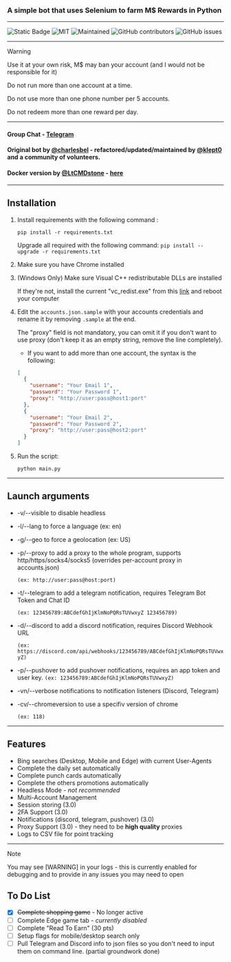 ### A simple bot that uses Selenium to farm M$ Rewards in Python
---

![Static Badge](https://img.shields.io/badge/Made_in-python-violet?style=for-the-badge)
![MIT](https://img.shields.io/badge/License-MIT-blue.svg?style=for-the-badge)
![Maintained](https://img.shields.io/badge/Maintained%3F-yes-green.svg?style=for-the-badge)
![GitHub contributors](https://img.shields.io/github/contributors/klept0/MS-Rewards-Farmer?style=for-the-badge)
![GitHub issues](https://img.shields.io/github/issues/klept0/MS-Rewards-Farmer?style=for-the-badge)

---

> [!WARNING]
> Use it at your own risk, M$ may ban your account (and I would not be responsible for it)
> 
> Do not run more than one account at a time.
> 
> Do not use more than one phone number per 5 accounts.
> 
> Do not redeem more than one reward per day.
---
#### Group Chat - [Telegram](https://t.me/klept0_MS_Rewards_Farmer/)
#### Original bot by [@charlesbel](https://github.com/charlesbel) - refactored/updated/maintained by [@klept0](https://github.com/klept0) and a community of volunteers.
#### Docker version by [@LtCMDstone](https://github.com/LtCMDstone) - [here](https://github.com/LtCMDstone/MS-Rewards-Farmer-Docker)

---

## Installation

1. Install requirements with the following command :

   `pip install -r requirements.txt`

   Upgrade all required with the following command:
   `pip install --upgrade -r requirements.txt`

2. Make sure you have Chrome installed

3. (Windows Only) Make sure Visual C++ redistributable DLLs are installed

   If they're not, install the current "vc_redist.exe" from this [link](https://learn.microsoft.com/en-GB/cpp/windows/latest-supported-vc-redist?view=msvc-170) and reboot your computer 

4. Edit the `accounts.json.sample` with your accounts credentials and rename it by removing `.sample` at the end.

   The "proxy" field is not mandatory, you can omit it if you don't want to use proxy (don't keep it as an empty string, remove the line completely).

   - If you want to add more than one account, the syntax is the following:

   ```json
   [
     {
       "username": "Your Email 1",
       "password": "Your Password 1",
       "proxy": "http://user:pass@host1:port"
     },
     {
       "username": "Your Email 2",
       "password": "Your Password 2",
       "proxy": "http://user:pass@host2:port"
     }
   ]
   ```

7. Run the script:

   `python main.py`

---

## Launch arguments

- -v/--visible to disable headless
- -l/--lang to force a language (ex: en)
- -g/--geo to force a geolocation (ex: US)
- -p/--proxy to add a proxy to the whole program, supports http/https/socks4/socks5 (overrides per-account proxy in accounts.json)

  ```(ex: http://user:pass@host:port)```
- -t/--telegram to add a telegram notification, requires Telegram Bot Token and Chat ID

  ```(ex: 123456789:ABCdefGhIjKlmNoPQRsTUVwxyZ 123456789)```
- -d/--discord to add a discord notification, requires Discord Webhook URL

  ```(ex: https://discord.com/api/webhooks/123456789/ABCdefGhIjKlmNoPQRsTUVwxyZ)```
- -p/--pushover to add pushover notifications, requires an app token and user key.
  `(ex: 123456789:ABCdefGhIjKlmNoPQRsTUVwxyZ)`  
- -vn/--verbose notifications to notification listeners (Discord, Telegram)

- -cv/--chromeversion to use a specifiv version of chrome

  ```(ex: 118)```
---

## Features

- Bing searches (Desktop, Mobile and Edge) with current User-Agents
- Complete the daily set automatically
- Complete punch cards automatically
- Complete the others promotions automatically
- Headless Mode - _not recommended_
- Multi-Account Management
- Session storing (3.0)
- 2FA Support (3.0)
- Notifications (discord, telegram, pushover) (3.0)
- Proxy Support (3.0) - they need to be **high quality** proxies
- Logs to CSV file for point tracking

---

> [!NOTE]
> You may see [WARNING] in your logs - this is currently enabled for debugging and to provide in any issues you may need to open

## To Do List

- [x] ~~Complete shopping game~~ - No longer active
- [ ] Complete Edge game tab - _currently disabled_
- [ ] Complete "Read To Earn" (30 pts)
- [ ] Setup flags for mobile/desktop search only
- [ ] Pull Telegram and Discord info to json files so you don't need to input them on command line. (partial groundwork done)
